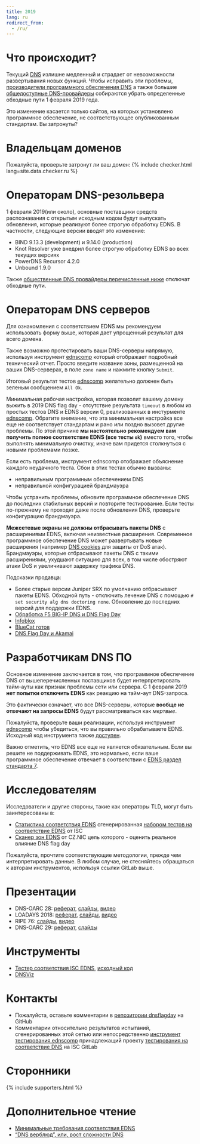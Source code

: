 ```yaml
---
title: 2019
lang: ru
redirect_from:
  - /ru/
---
```


Что происходит?
==================
Текущий [DNS](https://ru.wikipedia.org/wiki/DNS) излишне медленный и страдает от невозможности развертывания новых функций. Чтобы исправить эти проблемы, [производители программного обеспечения DNS](#supporters) а также большие [общедоступные DNS-провайдеры](#supporters) собираются убрать определенные обходные пути 1 февраля 2019 года.

Это изменение касается только сайтов, на которых установлено программное обеспечение, не соответствующее опубликованным стандартам. Вы затронуты?

Владельцам доменов
=============
Пожалуйста, проверьте затронут ли ваш домен:
{% include checker.html lang=site.data.checker.ru %}

Операторам DNS-резольвера
======================

1 февраля 2019(или около), основные поставщики средств распознавания с открытым исходным кодом будут выпускать обновления, которые реализуют более строгую обработку EDNS. В частности, следующие версии вводят это изменение:

* BIND 9.13.3 (development) и 9.14.0 (production)
* Knot Resolver уже внедрил более строгую обработку EDNS во всех текущих версиях
* PowerDNS Recursor 4.2.0
* Unbound 1.9.0

Также [общественные DNS провайдеры перечисленные ниже](#supporters) отключат обходные пути.

Операторам DNS серверов
====================
Для ознакомления с соответствием EDNS мы рекомендуем использовать форму выше, которая дает упрощенный результат для всего домена.

Также возможно протестировать ваши DNS-серверы напрямую, используя инструмент [ednscomp](https://ednscomp.isc.org/ednscomp) который отображает подробный технический отчет. Просто введите название зоны, размещенной на ваших DNS-серверах, в поле `zone name` и нажмите кнопку `Submit`.

Итоговый результат тестов [ednscomp](https://ednscomp.isc.org/ednscomp) желательно должнен быть зеленым сообщением `All Ok`.

Минимальная рабочая настройка, которая позволит вашему домену выжить в 2019 DNS flag day - отсутствие результата `timeout` в любом из простых тестов DNS и EDNS версии 0, реализованных в инстурменте [ednscomp](https://ednscomp.isc.org/ednscomp). Обратите внимание, что эта минимальная настройка все еще не соответствует стандартам и рано или поздно вызовет другие проблемы. По этой причине **мы настоятельно рекомендуем вам получить полное соответствие EDNS (все тесты `ok`)** вместо того, чтобы выполнять минимальную очистку, иначе вам придется столкнуться с новыми проблемами позже.

Если есть проблема, инструмент ednscomp отображает объяснение каждого неудачного теста. Сбои в этих тестах обычно вызваны:

* неправильным программным обеспечением DNS
* неправильной конфигурацией брандмауэра

Чтобы устранить проблемы, обновите программное обеспечение DNS до последних стабильных версий и повторите тестирование. Если тесты по-прежнему не проходят даже после обновления DNS, проверьте конфигурацию брандмауэра.

**Межсетевые экраны не должны отбрасывать пакеты DNS** с расширениями EDNS, включая неизвестные расширения. Современное программное обеспечение DNS может развертывать новые расширения (например [DNS cookies](https://tools.ietf.org/html/rfc7873) для защиты от DoS атак). Брандмауэры, которые отбрасывают пакеты DNS с такими расширениями, ухудшают ситуацию для всех, в том числе обостряют атаки DoS и увеличивают задержку трафика DNS.

Подсказки продавца:

* Более старые версии Juniper SRX по умолчанию отбрасывают пакеты EDNS. Обходной путь - отключить лечение DNS с помощью `# set security alg dns doctoring none`. Обновление до последних версий для поддержки EDNS. 
* [Обработка F5 BIG-IP DNS и DNS Flag Day](https://support.f5.com/csp/article/K07808381?sf206085287=1)
* [Infoblox](https://community.infoblox.com/t5/Community-Blog/DNS-Flag-Day/ba-p/15843?es_p=8449211)
* [BlueCat готов](https://www.bluecatnetworks.com/blog/dns-flag-day-is-coming-and-bluecat-is-ready/)
* [DNS Flag Day и Akamai](https://community.akamai.com/customers/s/article/CloudSecurityDNSFlagDayandAkamai20190115151216?language=en_US)

Разработчикам DNS ПО
=======================
Основное изменение заключается в том, что программное обеспечение DNS от вышеперечисленных поставщиков будет интерпретировать тайм-ауты как признак проблемы сети или сервера. С 1 февраля 2019 **нет попытки отключить EDNS** как реакцию на тайм-аут DNS-запроса.

Это фактически означает, что все DNS-серверы, которые **вообще не отвечают на запросы EDNS** будут рассматриваться как *мертвые*.

Пожалуйста, проверьте ваши реализации, используя инструмент [ednscomp](https://ednscomp.isc.org/ednscomp) чтобы убедиться, что вы правильно обрабатываете EDNS. Исходный код инструмента также [доступен](https://gitlab.isc.org/isc-projects/DNS-Compliance-Testing).

Важно отметить, что EDNS все еще не является обязательным. Если вы решите не поддерживать EDNS, это нормально, если ваше программное обеспечение отвечает в соответствии с [EDNS раздел стандарта 7](https://tools.ietf.org/html/rfc6891#section-7).

Исследователям
===========
Исследователи и другие стороны, такие как операторы TLD, могут быть заинтересованы в:

* [Статистика соответствия EDNS](https://ednscomp.isc.org/) сгенерированная [набором тестов на соответствие EDNS](https://gitlab.isc.org/isc-projects/DNS-Compliance-Testing) от ISC
* [Сканер зон EDNS](https://gitlab.labs.nic.cz/knot/edns-zone-scanner/) от CZ.NIC цель которого - оценить реальное влияние DNS flag day

Пожалуйста, прочтите соответствующие методологии, прежде чем интерпретировать данные. В любом случае, не стесняйтесь обращаться к авторам инструментов, используя ссылки GitLab выше.

Презентации
=============

* DNS-OARC 28: [реферат](https://indico.dns-oarc.net/event/28/contributions/515/), [слайды](https://indico.dns-oarc.net/event/28/contributions/515/attachments/490/799/Removing_EDNS_Workarounds.pdf), [видео](https://www.youtube.com/watch?v=9YYH8JFH_bY&feature=youtu.be&t=5198)
* LOADAYS 2018: [реферат](http://loadays.org/pages/dnsupdate.html), [слайды](http://loadays.org/files/plexis-edns-workaround-removal-loadays-2018.pdf), [видео](https://www.youtube.com/watch?v=OXbbH0ORmSY)
* RIPE 76: [слайды](https://ripe76.ripe.net/presentations/159-edns.pdf), [видео](https://ripe76.ripe.net/archives/video/161)
* DNS-OARC 29: [реферат](https://indico.dns-oarc.net/event/29/contributions/662/), [слайды](https://indico.dns-oarc.net/event/29/contributions/662/attachments/634/1063/EDNS_Flag_Day_-_OARC29.pdf)

Инструменты
=====

 * [Тестер соответствия ISC EDNS](https://ednscomp.isc.org/), [исходный код](https://gitlab.isc.org/isc-projects/DNS-Compliance-Testing)
 * [DNSViz](http://dnsviz.net/)

Контакты
========

 * Пожалуйста, оставьте комментарии в [репозитории dnsflagday](https://github.com/dns-violations/dnsflagday/issues) на GitHub
 * Комментарии относительно результатов испытаний, сгенерированных этой сетью или непосредственно [инструмент тестирования ednscomp](https://ednscomp.isc.org/ednscomp) принадлежащий проекту [тестирования на соответствие DNS](https://gitlab.isc.org/isc-projects/DNS-Compliance-Testing) на ISC GitLab

Сторонники
==========
{% include supporters.html %}

Дополнительное чтение
==================
 * [Минимальные требования соответствия EDNS](https://datatracker.ietf.org/doc/draft-spacek-edns-camel-diet/)
 * [“DNS верблюд”, или, рост сложности DNS](https://blog.powerdns.com/2018/03/22/the-dns-camel-or-the-rise-in-dns-complexit/)
